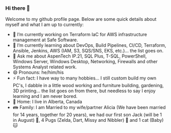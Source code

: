 ### Hi there 👋

Welcome to my github profile page. Below are some quick details about myself and what I am up to currently:

- 🔭 I’m currently working on Terraform IaC for AWS infrastructure management at Safe Software.
- 🌱 I’m currently learning about DevOps, Build Pipelines, CI/CD, Terraform, Ansible, Jenkins, AWS (IAM, S3, SQS/SNS, EKS, etc.)... the list goes on.
- 💬 Ask me about AspenTech IP.21, SQL Plus, T-SQL, PowerShell, Windows Server, Windows Desktop, Networking, Firewalls and other Systems Analyst related work.
- 😄 Pronouns: he/him/his
- ⚡ Fun fact: I have way to many hobbies... I still custom build my own PC's, I dabble in a little wood working and furniture building, gardening, 3D printing... the list goes on from there, but needless to say I enjoy learning and I am never bored.
- :house_with_garden: Home: I live in Alberta, Canada
- :family: Family: I am Married to my wife/partner Alicia (We have been married for 14 years, together for 20 years), we had our first son Jack (will be 1 in August) :baby:, 4 Pugs (Zelda, Dart, Missy and Nibbler) :dog: and 1 cat (Baby) :cat:
